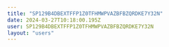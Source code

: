 ```yaml
---
title: "SP129B4DBEXTFFP1Z0TFHMWPVAZBFBZQRDKE7Y32N"
date: 2024-03-27T10:18:00.195Z
user: SP129B4DBEXTFFP1Z0TFHMWPVAZBFBZQRDKE7Y32N
layout: "users"
---
```

    